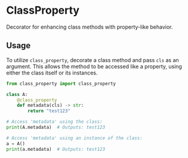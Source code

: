 # ClassProperty

Decorator for enhancing class methods with property-like behavior.

## Usage

To utilize `class_property`, decorate a class method and pass `cls` as an argument. This allows the method to be accessed like a property, using either the class itself or its instances.

```python
from class_property import class_property

class A:
    @class_property
    def metadata(cls) -> str:
        return "test123"

# Access 'metadata' using the class:
print(A.metadata)  # Outputs: test123

# Access 'metadata' using an instance of the class:
a = A()
print(a.metadata)  # Outputs: test123
```